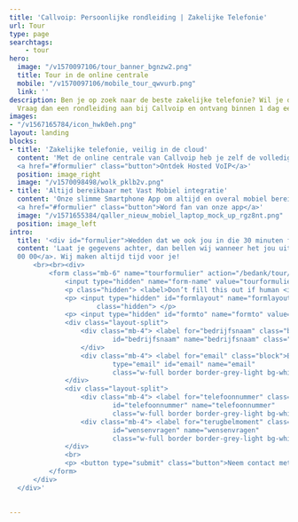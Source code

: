 ```yaml
---
title: 'Callvoip: Persoonlijke rondleiding | Zakelijke Telefonie'
url: Tour
type: page
searchtags:
    - tour
hero:
  image: "/v1570097106/tour_banner_bgnzw2.png"
  title: Tour in de online centrale
  mobile: "/v1570097106/mobile_tour_qwvurb.png"
  link: ''
description: Ben je op zoek naar de beste zakelijke telefonie? Wil je dit gratis uitproberen?
  Vraag dan een rondleiding aan bij Callvoip en ontvang binnen 1 dag een uitnodiging.
images:
- "/v1567165784/icon_hwk0eh.png"
layout: landing
blocks:
- title: 'Zakelijke telefonie, veilig in de cloud'
  content: 'Met de online centrale van Callvoip heb je zelf de volledige controle over jouw telefonie. Even doorzetten naar je mobiel? Zo geregeld! Elke dag een lunchbandje? Gaat vanzelf! Je kunt onze centrale zonder beperkingen helemaal gratis uitproberen. En onze deskundige hulp krijg je er ook bij!<br><br>
  <a href="#formulier" class="button">Ontdek Hosted VoIP</a>'
  position: image_right
  image: "/v1570098498/wolk_pklb2v.png"
- title: 'Altijd bereikbaar met Vast Mobiel integratie'
  content: 'Onze slimme Smartphone App om altijd en overal mobiel bereikbaar te zijn. Want wij weten dat sommige telefoontjes net even te belangrijk zijn om te missen. Bedien jouw online centrale of bel met je vaste, zakelijke nummer op je smartphone.  Mooi werk toch?<br><br>
  <a href="#formulier" class="button">Word fan van onze app</a>'
  image: "/v1571655384/qaller_nieuw_mobiel_laptop_mock_up_rgz8nt.png"
  position: image_left
intro:
  title: '<div id="formulier">Wedden dat we ook jou in die 30 minuten fan maken?</div>'
  content: 'Laat je gegevens achter, dan bellen wij wanneer het jou uitkomt. Of bel ons nu meteen: <a href="tel:+31508200000">050 - 820
  00 00</a>. Wij maken altijd tijd voor je!
      <br><br><div>
          <form class="mb-6" name="tourformulier" action="/bedank/tour/" accept-charset="UTF-8" method="POST" data-netlify="true">
              <input type="hidden" name="form-name" value="tourformulier" />
              <p class="hidden"> <label>Don’t fill this out if human <input name="bot-field"> </label> </p>
              <p> <input type="hidden" id="formlayout" name="formlayout" value="d-948a1897e5e645e5b41ed33ccdd3d8bb"
                      class="hidden"> </p>
              <p> <input type="hidden" id="formto" name="formto" value="offerte" class="hidden"> </p>
              <div class="layout-split">
                  <div class="mb-4"> <label for="bedrijfsnaam" class="block">Bedrijfsnaam</label> <input type="text"
                          id="bedrijfsnaam" name="bedrijfsnaam" class="w-full border border-grey-light bg-white px-3 py-2 text-base">
                  </div>
                  <div class="mb-4"> <label for="email" class="block">Email <span class="text-red">*</span></label> <input
                          type="email" id="email" name="email"
                          class="w-full border border-grey-light bg-white px-3 py-2 text-base" required=""> </div>
              </div>
              <div class="layout-split">
                  <div class="mb-4"> <label for="telefoonnummer" class="block">Telefoonnummer</label> <input type="text"
                          id="telefoonnummer" name="telefoonnummer"
                          class="w-full border border-grey-light bg-white px-3 py-2 text-base"> </div>
                  <div class="mb-4"> <label for="terugbelmoment" class="block">Wensen of vragen</label> <input type="text"
                          id="wensenvragen" name="wensenvragen"
                          class="w-full border border-grey-light bg-white px-3 py-2 text-base"> </div>
              </div>
              <br>
              <p> <button type="submit" class="button">Neem contact met mij op</button> </p>
          </form>
      </div>
  </div>'
 

---
```

